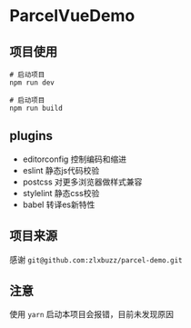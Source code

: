 # ParcelVueDemo

## 项目使用

```shell
# 启动项目
npm run dev
```

```shell
# 启动项目
npm run build
```

## plugins

- editorconfig  控制编码和缩进
- eslint        静态js代码校验
- postcss       对更多浏览器做样式兼容
- stylelint     静态css校验
- babel         转译es新特性

## 项目来源
感谢 `git@github.com:zlxbuzz/parcel-demo.git`

## 注意
使用 `yarn` 启动本项目会报错，目前未发现原因
